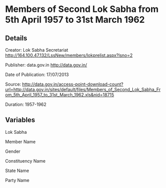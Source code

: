 Members of Second Lok Sabha from 5th April 1957 to 31st March 1962 
==========================================================================

Details
---------

Creator: Lok Sabha Secretariat http://164.100.47.132/LssNew/members/lokprelist.aspx?lsno=2

Publisher: data.gov.in http://data.gov.in/

Date of Publication: 17/07/2013

Source: http://data.gov.in/access-point-download-count?url=http://data.gov.in/sites/default/files/Members_of_Second_Lok_Sabha_From_5th_April_1957_to_31st_March_1962.xls&nid=18715

Duration: 1957-1962

Variables
------------

Lok Sabha

Member Name

Gender

Constituency Name

State Name

Party Name

